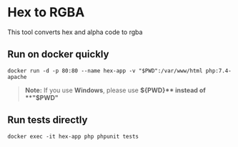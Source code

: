 # Hex to RGBA
This tool converts hex and alpha code to rgba

## Run on docker quickly
`docker run -d -p 80:80 --name hex-app -v "$PWD":/var/www/html php:7.4-apache`

> **Note:** If you use **Windows**, please use **${PWD}** instead of **"$PWD"**

## Run tests directly
`docker exec -it hex-app php phpunit tests`